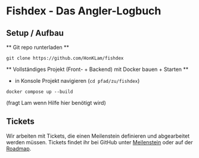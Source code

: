 # Fishdex - Das Angler-Logbuch

## Setup / Aufbau

** Git repo runterladen **

```
git clone https://github.com/HonKLam/fishdex
```

** Vollständiges Projekt (Front- + Backend) mit Docker bauen + Starten **

- in Konsole Projekt navigieren (`cd pfad/zu/fishdex`)

```
docker compose up --build
```

(fragt Lam wenn Hilfe hier benötigt wird)

## Tickets

Wir arbeiten mit Tickets, die einen Meilenstein definieren und abgearbeitet werden müssen.
Tickets findet ihr bei GitHub unter [Meilenstein](https://github.com/HonKLam/fishdex/milestone/1) oder auf der [Roadmap](https://github.com/users/HonKLam/projects/10).
